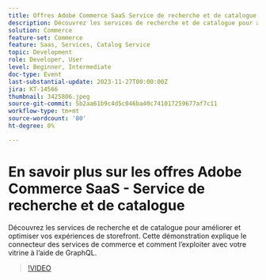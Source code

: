 ```yaml
---
title: Offres Adobe Commerce SaaS Service de recherche et de catalogue
description: Découvrez les services de recherche et de catalogue pour améliorer et optimiser vos expériences de storefront.  Cette démonstration explique le connecteur des services de commerce et comment l’exploiter avec votre vitrine à l’aide de GraphQL.
solution: Commerce
feature-set: Commerce
feature: Saas, Services, Catalog Service
topic: Development
role: Developer, User
level: Beginner, Intermediate
doc-type: Event
last-substantial-update: 2023-11-27T00:00:00Z
jira: KT-14566
thumbnail: 3425806.jpeg
source-git-commit: 5b2aa61b9c4d5c046ba40c741017259677af7c11
workflow-type: tm+mt
source-wordcount: '80'
ht-degree: 0%

---
```



# En savoir plus sur les offres Adobe Commerce SaaS - Service de recherche et de catalogue

Découvrez les services de recherche et de catalogue pour améliorer et optimiser vos expériences de storefront.  Cette démonstration explique le connecteur des services de commerce et comment l’exploiter avec votre vitrine à l’aide de GraphQL.

>[!VIDEO](https://video.tv.adobe.com/v/3425806/?learn=on)
